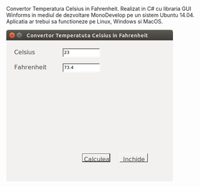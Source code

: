 Convertor Temperatura Celsius in Fahrenheit. Realizat in C# cu libraria GUI Winforms in mediul de dezvoltare MonoDevelop pe un sistem Ubuntu 14.04. Aplicatia ar trebui sa functioneze pe Linux, Windows si MacOS.

![Alt text](https://github.com/mhcrnl/C-Code/blob/master/ConverterCelFah/img/Screenshot%20from%202016-06-04%2007:05:11.png?raw=true)